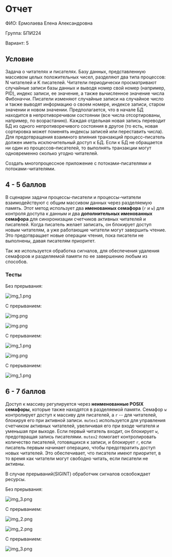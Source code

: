 # Отчет

ФИО: Ермолаева Елена Александровна

Группа: БПИ224

Вариант: 5

## Условие 

Задача о читателях и писателях. Базу данных, представленную массивом целых положительных чисел, разделяют два типа
процессов: N читателей и K писателей. Читатели периодически
просматривают случайные записи базы данных и выводя номер
свой номер (например, PID), индекс записи, ее значение, а также
вычисленное значение числа Фибоначчи. Писатели изменяют случайные записи на случайное число и также выводят информацию о
своем номере, индексе записи, старом значении и новом значении.
Предполагается, что в начале БД находится в непротиворечивом
состоянии (все числа отсортированы, например, по возрастанию).
Каждая отдельная новая запись переводит БД из одного непротиворечивого состояния в другое (то есть, новая сортировка может
поменять индексы записей или переставить числа). Для предотвращения взаимного влияния транзакций процесс–писатель должен
иметь исключительный доступ к БД. Если к БД не обращается
ни один из процессов–писателей, то выполнять транзакции могут
одновременно сколько угодно читателей.

Создать многопроцессное приложение с потоками-писателями
и потоками-читателями.


## 4 - 5 баллов

В сценарии задачи процессы-писатели и процессы-читатели 
взаимодействуют с общим массивом данных через разделяемую память.
Этот метод использует два __именованных семафора__ (`r` и `w`) для контроля доступа к данным и
два __дополнительных именованных семафора__ для синхронизации счетчиков активных 
читателей и писателей. Когда писатель желает записать, он блокирует доступ новым читателям, 
а уже работающие читатели могут завершить чтение. Это предотвращает 
новые операции чтения, пока писатели не выполнены, давая писателям приоритет.

Так же используется обработка сигналов, для обеспечения удаления семафоров и разделяемой
памяти по ее завершению любым из способов.

### Тесты 

Без прерывания:


![img_1.png](img/img_1.png)

С прерыванием:

![img.png](img/img.png)

![img.png](img/img.png)

С прерыванием:

![img_1.png](img/img_1.png)


![img.png](img/img.png)

С прерыванием:

![img_1.png](img/img_1.png)

## 6 - 7 баллов

Доступ к массиву регулируется через __неименованные POSIX семафоры__, 
которые также находятся в разделяемой памяти. 
Семафор `w` контролирует доступ к массиву для писателей, а `r` -- для читателей,
блокируя его при активной записи. `mutex1` используется для управления счетчиком активных
читателей, увеличивая его при входе читателя и уменьшая при выходе. 
Если первый читатель входит, он блокирует `w`, предотвращая запись писателями. 
`mutex2` помогает контролировать количество писателей, готовящихся к записи, и блокирует `r`,
если писатель первым начинает операцию, чтобы предотвратить доступ новых читателей. 
Это обеспечивает, что писатели имеют приоритет, в то время как читатели могут свободно читать,
если писатели не активны.

В случае прерываний(SIGINT) обработчик сигналов освобождает ресурсы.

Без прерывания:

![img_3.png](img/img_3.png)

С прерыванием:

![img_2.png](img/img_2.png)

![img_2.png](img/img_2.png)

С прерыванием:

![img_3.png](img/img_3.png)




